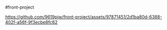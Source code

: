 #front-project



https://github.com/9619pjw/front-project/assets/97871451/2d1ba80d-6388-402f-a56f-9f3ecbe8fc62

